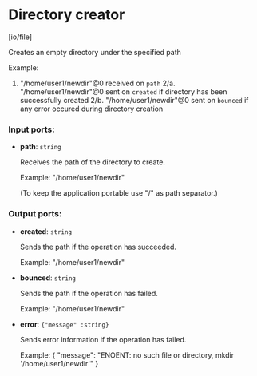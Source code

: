 # Directory creator

[io/file]

Creates an empty directory under the specified path

Example:
1. "/home/user1/newdir"@0 received on `path`
2/a. "/home/user1/newdir"@0 sent on `created` if directory has been successfully created
2/b. "/home/user1/newdir"@0 sent on `bounced` if any error occured during directory creation

### Input ports:

* __path__: `string`

    Receives the path of the  directory to create.
    
    Example:
    "/home/user1/newdir"
    
    (To keep the application portable use "/" as path separator.)

### Output ports:

* __created__: `string`

    Sends the path if the operation has succeeded.
    
    Example:
    "/home/user1/newdir"
    
    


* __bounced__: `string`

    Sends the path if the operation has failed.
    
    Example:
    "/home/user1/newdir"


* __error__: `{"message" :string}`

    Sends error information if the operation has failed.
    
    Example: 
    {
      "message": "ENOENT: no such file or directory, mkdir '/home/user1/newdir'"
    }


